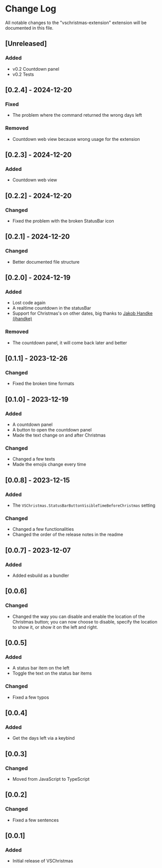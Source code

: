 # Change Log

All notable changes to the "vschristmas-extension" extension will be documented in this file.

<!-- Check [Keep a Changelog](http://keepachangelog.com/) for recommendations on how to structure this file. -->

## [Unreleased]

### Added

- v0.2 Countdown panel
- v0.2 Tests

## [0.2.4] - 2024-12-20

### Fixed

- The problem where the command returned the wrong days left

### Removed

- Countdown web view because wrong usage for the extension

## [0.2.3] - 2024-12-20

### Added

- Countdown web view

## [0.2.2] - 2024-12-20

### Changed

- Fixed the problem with the broken StatusBar icon

## [0.2.1] - 2024-12-20

### Changed

- Better documented file structure

## [0.2.0] - 2024-12-19

### Added

- Lost code again
- A realtime countdown in the statusBar
- Support for Christmas's on other dates, big thanks to [Jakob Handke (jhandke)](https://github.com/jhandke)

### Removed

- The countdown panel, it will come back later and better

## [0.1.1] - 2023-12-26

### Changed

- Fixed the broken time formats

## [0.1.0] - 2023-12-19

### Added

- A countdown panel
- A button to open the countdown panel
- Made the text change on and after Christmas

### Changed

- Changed a few texts
- Made the emojis change every time

## [0.0.8] - 2023-12-15

### Added

- The `VSChristmas.StatusBarButtonVisibleTimeBeforeChristmas` setting

### Changed

- Changed a few functionalities
- Changed the order of the release notes in the readme

## [0.0.7] - 2023-12-07

### Added

- Added esbuild as a bundler

## [0.0.6]

### Changed

- Changed the way you can disable and enable the location of the Christmas button; you can now choose to disable, specify the location to show it, or show it on the left and right.

## [0.0.5]

### Added

- A status bar item on the left
- Toggle the text on the status bar items

### Changed

- Fixed a few typos

## [0.0.4]

### Added

- Get the days left via a keybind

## [0.0.3]

### Changed

- Moved from JavaScript to TypeScript

## [0.0.2]

### Changed

- Fixed a few sentences

## [0.0.1]

### Added

- Initial release of VSChristmas

